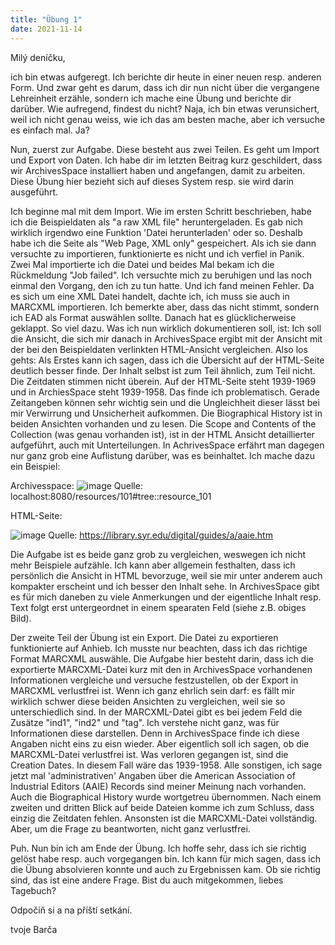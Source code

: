 ```yaml
---
title: "Übung 1"
date: 2021-11-14
---
```


Milý deníčku,

ich bin etwas aufgeregt. Ich berichte dir heute in einer neuen resp. anderen Form. Und zwar geht es darum, dass ich dir nun nicht über die vergangene Lehreinheit erzähle,
sondern ich mache eine Übung und berichte dir darüber. Wie aufregend, findest du nicht?
Naja, ich bin etwas verunsichert, weil ich nicht genau weiss, wie ich das am besten mache, aber ich versuche es einfach mal. Ja?

Nun, zuerst zur Aufgabe. Diese besteht aus zwei Teilen. Es geht um Import und Export von Daten.
Ich habe dir im letzten Beitrag kurz geschildert, dass wir ArchivesSpace installiert haben und angefangen, damit zu arbeiten. Diese Übung hier bezieht sich auf dieses System
resp. sie wird darin ausgeführt.

Ich beginne mal mit dem Import. 
Wie im ersten Schritt beschrieben, habe ich die Beispieldaten als "a raw XML file" heruntergeladen. Es gab nich wirklich irgendwo eine Funktion 'Datei herunterladen' oder so.
Deshalb habe ich die Seite als "Web Page, XML only" gespeichert.
Als ich sie dann versuchte zu importieren, funktionierte es nicht und ich verfiel in Panik. Zwei Mal importierte ich die Datei und beides Mal bekam ich die Rückmeldung "Job failed".
Ich versuchte mich zu beruhigen und las noch einmal den Vorgang, den ich zu tun hatte. Und ich fand meinen Fehler. Da es sich um eine XML Datei handelt, dachte ich, ich muss sie
auch in MARCXML importieren. Ich bemerkte aber, dass das nicht stimmt, sondern ich EAD als Format auswählen sollte. Danach hat es glücklicherweise geklappt.
So viel dazu. Was ich nun wirklich dokumentieren soll, ist: Ich soll die Ansicht, die sich mir danach in ArchivesSpace ergibt mit der Ansicht mit der bei den Beispieldaten verlinkten
HTML-Ansicht vergleichen.
Also los gehts: Als Erstes kann ich sagen, dass ich die Übersicht auf der HTML-Seite deutlich besser finde. Der Inhalt selbst ist zum Teil ähnlich, zum Teil nicht. Die Zeitdaten
stimmen nicht überein. Auf der HTML-Seite steht 1939-1969 und in ArchiesSpace steht 1939-1958. Das finde ich problematisch. Gerade Zeitangeben können sehr wichtig sein und die
Ungleichheit dieser lässt bei mir Verwirrung und Unsicherheit aufkommen. Die Biographical History ist in beiden Ansichten vorhanden und zu lesen. Die Scope and Contents of the
Collection (was genau vorhanden ist), ist in der HTML Ansicht detaillierter aufgeführt, auch mit Unterteilungen. In AchrivesSpace erfährt man dagegen nur ganz grob eine
Auflistung darüber, was es beinhaltet. Ich mache dazu ein Beispiel:

Archivesspace: 
![image](https://user-images.githubusercontent.com/90834630/141674675-cd5687df-f189-470b-aa30-2e30720c4df3.png)
Quelle: localhost:8080/resources/101#tree::resource_101


HTML-Seite:

![image](https://user-images.githubusercontent.com/90834630/141674689-baa35eb1-69f5-4306-a19b-f2609c283882.png)
Quelle: https://library.syr.edu/digital/guides/a/aaie.htm


Die Aufgabe ist es beide ganz grob zu vergleichen, weswegen ich nicht mehr Beispiele aufzähle. Ich kann aber allgemein festhalten,
dass ich persönlich die Ansicht in HTML bevorzuge, weil sie mir unter anderem auch kompakter erscheint und ich besser den Inhalt sehe. In ArchivesSpace gibt es für mich daneben
zu viele Anmerkungen und der eigentliche Inhalt resp. Text folgt erst untergeordnet in einem spearaten Feld (siehe z.B. obiges Bild).


Der zweite Teil der Übung ist ein Export. Die Datei zu exportieren funktionierte auf Anhieb. Ich musste nur beachten, dass ich das richtige Format MARCXML auswähle.
Die Aufgabe hier besteht darin, dass ich die exportierte MARCXML-Datei kurz mit den in ArchivesSpace vorhandenen Informationen vergleiche und versuche festzustellen, ob 
der Export in MARCXML verlustfrei ist.
Wenn ich ganz ehrlich sein darf: es fällt mir wirklich schwer diese beiden Ansichten zu vergleichen, weil sie so unterschiedlich sind.
In der MARCXML-Datei gibt es bei jedem Feld die Zusätze "ind1", "ind2" und "tag". Ich verstehe nicht ganz, was für Informationen diese darstellen. Denn in ArchivesSpace finde ich
diese Angaben nicht eins zu eisn wieder. Aber eigentlich soll ich sagen, ob die MARCXML-Datei verlustfrei ist.
Was verloren gegangen ist, sind die Creation Dates. In diesem Fall wäre das 1939-1958. Alle sonstigen, ich sage jetzt mal 'administrativen' Angaben über die American Association
of Industrial Editors (AAIE) Records sind meiner Meinung nach vorhanden. Auch die Biographical History wurde wortgetreu übernommen.
Nach einem zweiten und dritten Blick auf beide Dateien komme ich zum Schluss, dass einzig die Zeitdaten fehlen. Ansonsten ist die MARCXML-Datei vollständig.
Aber, um die Frage zu beantworten, nicht ganz verlustfrei.


Puh. Nun bin ich am Ende der Übung. Ich hoffe sehr, dass ich sie richtig gelöst habe resp. auch vorgegangen bin. Ich kann für mich sagen, dass ich die Übung absolvieren
konnte und auch zu Ergebnissen kam. Ob sie richtig sind, das ist eine andere Frage.
Bist du auch mitgekommen, liebes Tagebuch?


Odpočiň si a na příští setkání.

tvoje Barča

